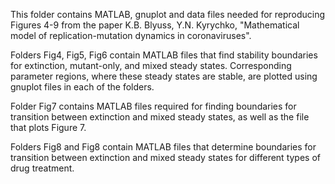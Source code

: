 This folder contains MATLAB, gnuplot and data files needed for reproducing Figures 4-9 from the paper K.B. Blyuss, Y.N. Kyrychko, "Mathematical model of replication-mutation dynamics in coronaviruses".

Folders Fig4, Fig5, Fig6 contain MATLAB files that find stability boundaries for extinction, mutant-only, and mixed steady states. Corresponding parameter regions, where these steady states are stable,
are plotted using gnuplot files in each of the folders.

Folder Fig7 contains MATLAB files required for finding boundaries for transition between extinction and mixed steady states, as well as the file that plots Figure 7.

Folders Fig8 and Fig8 contain MATLAB files that determine boundaries for transition between extinction and mixed steady states for different types of drug treatment.

